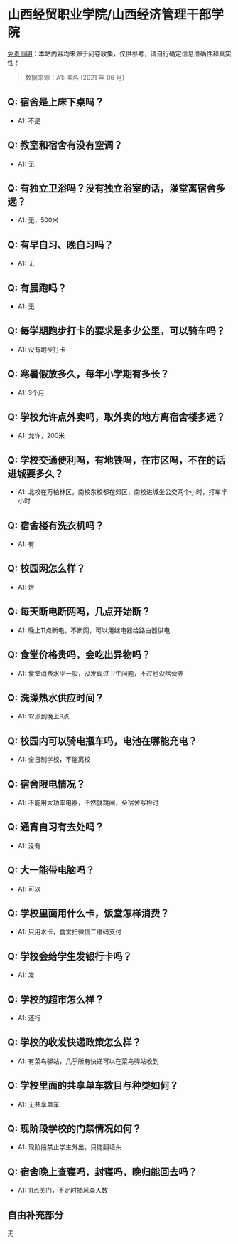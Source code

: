 # 山西经贸职业学院/山西经济管理干部学院

[免责声明](https://colleges.chat/#_3)：本站内容均来源于问卷收集，仅供参考，请自行确定信息准确性和真实性！

> 数据来源：A1: 匿名 (2021 年 06 月)

## Q: 宿舍是上床下桌吗？

- A1: 不是

## Q: 教室和宿舍有没有空调？

- A1: 无

## Q: 有独立卫浴吗？没有独立浴室的话，澡堂离宿舍多远？

- A1: 无，500米

## Q: 有早自习、晚自习吗？

- A1: 无

## Q: 有晨跑吗？

- A1: 无

## Q: 每学期跑步打卡的要求是多少公里，可以骑车吗？

- A1: 没有跑步打卡

## Q: 寒暑假放多久，每年小学期有多长？

- A1: 3个月

## Q: 学校允许点外卖吗，取外卖的地方离宿舍楼多远？

- A1: 允许，200米

## Q: 学校交通便利吗，有地铁吗，在市区吗，不在的话进城要多久？

- A1: 北校在万柏林区，南校东校都在郊区，南校进城坐公交两个小时，打车半小时

## Q: 宿舍楼有洗衣机吗？

- A1: 有

## Q: 校园网怎么样？

- A1: 烂

## Q: 每天断电断网吗，几点开始断？

- A1: 晚上11点断电，不断网，可以用继电器给路由器供电

## Q: 食堂价格贵吗，会吃出异物吗？

- A1: 食堂消费水平一般，没发现过卫生问题，不过也没啥营养

## Q: 洗澡热水供应时间？

- A1: 12点到晚上9点

## Q: 校园内可以骑电瓶车吗，电池在哪能充电？

- A1: 全日制学校，不能离校

## Q: 宿舍限电情况？

- A1: 不能用大功率电器，不然就跳闸，全宿舍写检讨

## Q: 通宵自习有去处吗？

- A1: 没有

## Q: 大一能带电脑吗？

- A1: 可以

## Q: 学校里面用什么卡，饭堂怎样消费？

- A1: 只用水卡，食堂扫微信二维码支付

## Q: 学校会给学生发银行卡吗？

- A1: 发

## Q: 学校的超市怎么样？

- A1: 还行

## Q: 学校的收发快递政策怎么样？

- A1: 有菜鸟驿站，几乎所有快递可以在菜鸟驿站收到

## Q: 学校里面的共享单车数目与种类如何？

- A1: 无共享单车

## Q: 现阶段学校的门禁情况如何？

- A1: 现阶段禁止学生外出，只能翻墙头

## Q: 宿舍晚上查寝吗，封寝吗，晚归能回去吗？

- A1: 11点关门，不定时抽风查人数

## 自由补充部分

无